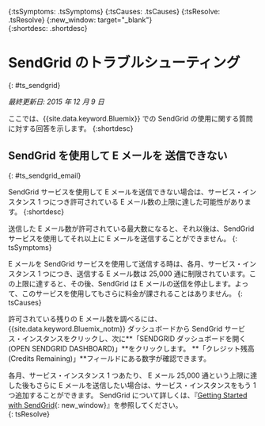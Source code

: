 {:tsSymptoms: .tsSymptoms} 
{:tsCauses: .tsCauses} 
{:tsResolve: .tsResolve} 
{:new_window: target="_blank"}  
{:shortdesc: .shortdesc}

# SendGrid のトラブルシューティング
{: #ts_sendgrid}

*最終更新日: 2015 年 12 月 9 日*

ここでは、{{site.data.keyword.Bluemix}} での SendGrid の使用に関する質問に対する回答を示します。
{:shortdesc}


## SendGrid を使用して E メールを 送信できない
{: #ts_sendgrid_email}

SendGrid サービスを使用して E メールを送信できない場合は、サービス・インスタンス 1 つにつき許可されている E メール数の上限に達した可能性があります。
{:shortdesc}


送信した E メール数が許可されている最大数になると、それ以後は、SendGrid サービスを使用してそれ以上に E メールを送信することができません。
{: tsSymptoms}


E メールを SendGrid サービスを使用して送信する時は、各月、サービス・インスタンス 1 つにつき、送信する E メール数は 25,000 通に制限されています。この上限に達すると、その後、SendGrid は E メールの送信を停止します。よって、このサービスを使用してもさらに料金が課されることはありません。
{: tsCauses}

許可されている残りの E メール数を調べるには、{{site.data.keyword.Bluemix_notm}} ダッシュボードから SendGrid サービス・インスタンスをクリックし、次に**「SENDGRID ダッシュボードを開く (OPEN SENDGRID DASHBOARD)」**をクリックします。
**「クレジット残高 (Credits Remaining)」**フィールドにある数字が確認できます。


各月、サービス・インスタンス 1 つあたり、 E メール 25,000 通という上限に達した後もさらに E メールを送信したい場合は、サービス・インスタンスをもう 1 つ追加することができます。
SendGrid について詳しくは、『[Getting Started with SendGrid](https://sendgrid.com/docs/index.html){: new_window}』を参照してください。    
{: tsResolve}

